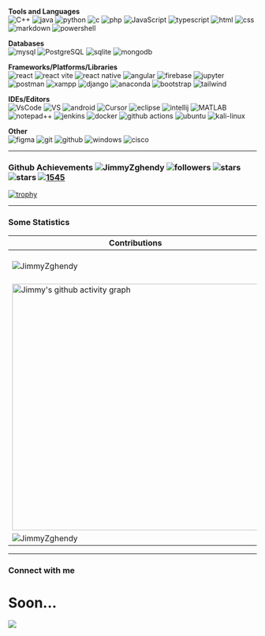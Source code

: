 <p align="left">
<b> Tools and Languages </b><br>
<a target="_blank" rel="noreferrer"><img src="https://img.shields.io/badge/c%2B%2B-%2300599C.svg?style=for-the-badge&logo=cplusplus&logoColor=white " alt="C++"></a>
<a target="_blank" rel="noreferrer"> <img src="https://img.shields.io/badge/java-%23ED8B00.svg?style=for-the-badge&logo=openjdk&logoColor=white" alt="java"> </a> 
<a target="_blank" rel="noreferrer"> <img src="https://img.shields.io/badge/python-3670A0?style=for-the-badge&logo=python&logoColor=ffdd54" alt="python"> </a>
<a target="_blank" rel="noreferrer"> <img src="https://img.shields.io/badge/C-00599C?style=for-the-badge&logo=c&logoColor=white" alt="c"> </a>
<a target="_blank" rel="noreferrer"> <img src="https://img.shields.io/badge/PHP-777BB4?style=for-the-badge&logo=php&logoColor=white" alt="php"> </a>
<a target="_blank" rel="noreferrer"><img src="https://img.shields.io/badge/javascript-%23F7DF1E.svg?style=for-the-badge&logo=javascript&logoColor=black " alt="JavaScript"></a>
<a target="_blank" rel="noreferrer"> <img src="https://img.shields.io/badge/typescript-%23007ACC.svg?style=for-the-badge&logo=typescript&logoColor=white" alt="typescript"> </a>
<a target="_blank" rel="noreferrer"> <img src="https://img.shields.io/badge/html5-%23E34F26.svg?style=for-the-badge&logo=html5&logoColor=white" alt="html"></a>
<a target="_blank" rel="noreferrer"> <img src="https://img.shields.io/badge/css3-%231572B6.svg?style=for-the-badge&logo=css3&logoColor=white" alt="css"> </a>
<a target="_blank" rel="noreferrer"> <img src="https://img.shields.io/badge/markdown-%23000000.svg?style=for-the-badge&logo=markdown&logoColor=white" alt="markdown"> </a>
<a target="_blank" rel="noreferrer"> <img src="https://img.shields.io/badge/PowerShell-%235391FE.svg?style=for-the-badge&logo=powershell&logoColor=white" alt="powershell"> </a> 
</p>

<p align="left">
<b> Databases </b><br>
<a target="_blank" rel="noreferrer"> <img src="https://img.shields.io/badge/MySQL-005C84?style=for-the-badge&logo=mysql&logoColor=white" alt="mysql"> </a>  
<a target="_blank" rel="noreferrer"> <img src="https://img.shields.io/badge/postgresql-316192.svg?style=for-the-badge&logo=postgresql&logoColor=white " alt="PostgreSQL"></a>
<a target="_blank" rel="noreferrer"> <img src="https://img.shields.io/badge/SQLite-07405E?style=for-the-badge&logo=sqlite&logoColor=white" alt="sqlite"> </a> 
<a target="_blank" rel="noreferrer"> <img src="https://img.shields.io/badge/MongoDB-%234ea94b.svg?style=for-the-badge&logo=mongodb&logoColor=white" alt="mongodb"> </a> 
</p>

<p align="left">
<b> Frameworks/Platforms/Libraries </b><br>
<a target="_blank" rel="noreferrer"> <img src="https://img.shields.io/badge/react-%2361DAFB.svg?style=for-the-badge&logo=react&logoColor=white " alt="react"></a>
<a target="_blank" rel="noreferrer"> <img src="https://img.shields.io/badge/react  vite-%2361DAFB.svg?style=for-the-badge&logo=vite&logoColor=white" alt="react vite"></a>
<a target="_blank" rel="noreferrer"> <img src="https://img.shields.io/badge/react  native-%2361DAFB.svg?style=for-the-badge&logo=react&logoColor=white" alt="react native"></a>
<a target="_blank" rel="noreferrer"> <img src="https://img.shields.io/badge/angular-%23DD0031.svg?style=for-the-badge&logo=angular&logoColor=white" alt="angular"></a>    
<a target="_blank" rel="noreferrer"> <img src="https://img.shields.io/badge/firebase-a08021?style=for-the-badge&logo=firebase&logoColor=ffcd34" alt="firebase"> </a>
<a target="_blank" rel="noreferrer"> <img src="https://img.shields.io/badge/jupyter-%23FA0F00.svg?style=for-the-badge&logo=jupyter&logoColor=white" alt="jupyter"> </a>
<a target="_blank" rel="noreferrer"> <img src="https://img.shields.io/badge/Postman-FF6C37?style=for-the-badge&logo=Postman&logoColor=white" alt="postman"> </a>
<a target="_blank" rel="noreferrer"> <img src="https://img.shields.io/badge/Xampp-F37623?style=for-the-badge&logo=xampp&logoColor=white" alt="xampp"> </a>
<a target="_blank" rel="noreferrer"> <img src="https://img.shields.io/badge/Django-092E20?style=for-the-badge&logo=django&logoColor=white " alt="django"></a>
<a target="_blank" rel="noreferrer"> <img src="https://img.shields.io/badge/Anaconda-%2344A833.svg?style=for-the-badge&logo=anaconda&logoColor=white" alt="anaconda"> </a>
<a target="_blank" rel="noreferrer"> <img src="https://img.shields.io/badge/bootstrap-%23563D7C.svg?style=for-the-badge&logo=bootstrap&logoColor=white " alt="bootstrap"></a>
<a target="_blank" rel="noreferrer"> <img src="https://img.shields.io/badge/tailwindcss-%2338B2AC.svg?style=for-the-badge&logo=tailwind-css&logoColor=white " alt="tailwind"></a>
</p>

<p align="left">
<b> IDEs/Editors </b><br>
<a target="_blank" rel="noreferrer"> <img src="https://img.shields.io/badge/VSCode-0078D4?style=for-the-badge&logo=visual%20studio%20code&logoColor=white" alt="VsCode"> </a>
<a target="_blank" rel="noreferrer"> <img src="https://img.shields.io/badge/Visual%20Studio-5C2D91.svg?style=for-the-badge&logo=visual-studio&logoColor=white" alt="VS"> </a>
<a target="_blank" rel="noreferrer"> <img src="https://img.shields.io/badge/Android_Studio-3DDC84?style=for-the-badge&logo=android-studio&logoColor=white" alt="android"> </a>
<a target="_blank" rel="noreferrer"><img src="https://img.shields.io/badge/Cursor-FFD43B?style=for-the-badge&logo=cursor&logoColor=black " alt="Cursor"></a>
<a target="_blank" rel="noreferrer"> <img src="https://img.shields.io/badge/Eclipse-2C2255?style=for-the-badge&logo=eclipse&logoColor=white" alt="eclipse"> </a>
<a target="_blank" rel="noreferrer"> <img src="https://img.shields.io/badge/IntelliJ_IDEA-000000.svg?style=for-the-badge&logo=intellij-idea&logoColor=white" alt="intellij"> </a>
<a target="_blank" rel="noreferrer"> <img src="https://img.shields.io/badge/MATLAB-0076A8?style=for-the-badge&logo=matlab&logoColor=white " alt="MATLAB"></a>
<a target="_blank" rel="noreferrer"> <img src="https://img.shields.io/badge/Notepad++-90E59A.svg?style=for-the-badge&logo=notepad%2B%2B&logoColor=black" alt="notepad++"> </a> 
<a target="_blank" rel="noreferrer"> <img src="https://img.shields.io/badge/Jenkins-D62828?style=for-the-badge&logo=jenkins&logoColor=white " alt="jenkins"></a>
<a target="_blank" rel="noreferrer"> <img src="https://img.shields.io/badge/Docker-2CA5E0?style=for-the-badge&logo=docker&logoColor=white " alt="docker"></a>
<a target="_blank" rel="noreferrer"> <img src="https://img.shields.io/badge/github%20actions-%23121011.svg?style=for-the-badge&logo=githubactions&logoColor=white " alt="github actions"></a>
<a target="_blank" rel="noreferrer"> <img src="https://img.shields.io/badge/Ubuntu-EF8236?style=for-the-badge&logo=ubuntu&logoColor=white " alt="ubuntu"></a>
<a target="_blank" rel="noreferrer"> <img src="https://img.shields.io/badge/Kali%20Linux-A9A9A9?style=for-the-badge&logo=kali-linux&logoColor=white " alt="kali-linux"></a>
</p>

<p align="left">
<b> Other </b><br>    
<a target="_blank" rel="noreferrer"> <img src="https://img.shields.io/badge/Figma-F24E1E?style=for-the-badge&logo=figma&logoColor=white" alt="figma"> </a>   
<a target="_blank" rel="noreferrer"> <img src="https://img.shields.io/badge/GIT-E44C30?style=for-the-badge&logo=git&logoColor=white" alt="git"> </a> 
<a target="_blank" rel="noreferrer"> <img src="https://img.shields.io/badge/github-%23121011.svg?style=for-the-badge&logo=github&logoColor=white" alt="github"> </a>
<a target="_blank" rel="noreferrer"> <img src="https://img.shields.io/badge/Windows-0078D6?style=for-the-badge&logo=windows&logoColor=white" alt="windows"> </a>
<a target="_blank" rel="noreferrer"> <img src="https://img.shields.io/badge/cisco-00ADEF.svg?style=for-the-badge&logo=cisco&logoColor=white " alt="cisco"></a>
</p>

***

### Github Achievements <img src="https://komarev.com/ghpvc/?username=JimmyZghendy&label=Profile%20views&color=0e75b6&style=flat" alt="JimmyZghendy"/> <img alt="followers" title="Follow me on Github" src="https://img.shields.io/github/followers/JimmyZghendy?color=236ad3&style=flat&label=Followers"/> <img src="https://img.shields.io/badge/dynamic/json?&label=Stars&style=flat&query=%24.stars&url=https://api.github-star-counter.workers.dev/user/JimmyZghendy" alt="stars"> <img src="https://img.shields.io/badge/dynamic/json?&label=Forks&style=flat&query=%24.forks&url=https://api.github-star-counter.workers.dev/user/JimmyZghendy" alt="stars"> <a href="https://committers.top/lebanon.html" target="blank"><img src="https://user-badge.committers.top/lebanon/JimmyZghendy.svg" alt="1545" /></a>
[![trophy](https://github-profile-trophy.vercel.app/?username=JimmyZghendy&column=-1&theme=onestar&margin-w=5&no-frame=true)](https://github.com/JimmyZghendy/github-profile-trophy)

***

### Some Statistics
| Contributions | Languages | 
| ------------- | --------- |
| <img align="center" src="https://github-readme-stats.vercel.app/api?username=JimmyZghendy&show_icons=true&theme=transparent&locale=en&hide_border=true" alt="JimmyZghendy"/> | &nbsp;&nbsp;&nbsp;<img align="center" src="https://github-readme-stats.vercel.app/api/top-langs?username=JimmyZghendy&show_icons=true&exclude_repo=JimmyZghendy,CineLeb&locale=en&layout=compact&theme=transparent&hide_border=true" alt="JimmyZghendy" /> | 
| <img width="500" align="center" src="https://github-readme-activity-graph.vercel.app/graph?username=JimmyZghendy&theme=github-compact&hide_border=true&line=1E60B1" alt="Jimmy's github activity graph" /> | <img align="center" src="http://github-profile-summary-cards.vercel.app/api/cards/most-commit-language?username=JimmyZghendy&theme=transparent&hide_border=true" alt="JimmyZghendy"/> |
| <img align="center" src="https://nirzak-streak-stats.vercel.app/?user=JimmyZghendy&theme=transparent&hide_border=true" alt="JimmyZghendy"/> | &nbsp;&nbsp;&nbsp;<img align="center" src="http://github-profile-summary-cards.vercel.app/api/cards/repos-per-language?username=JimmyZghendy&theme=transparent&exclude_repo=JimmyZghendy" /> | 

***

### Connect with me
# Soon...

<img src="https://capsule-render.vercel.app/api?type=waving&height=130&color=122B6C&fontAlign=50&reversal=false&fontAlignY=36&descAlign=53&descAlignY=49&textBg=false&fontSize=46&animation=fadeIn&section=footer"/>
